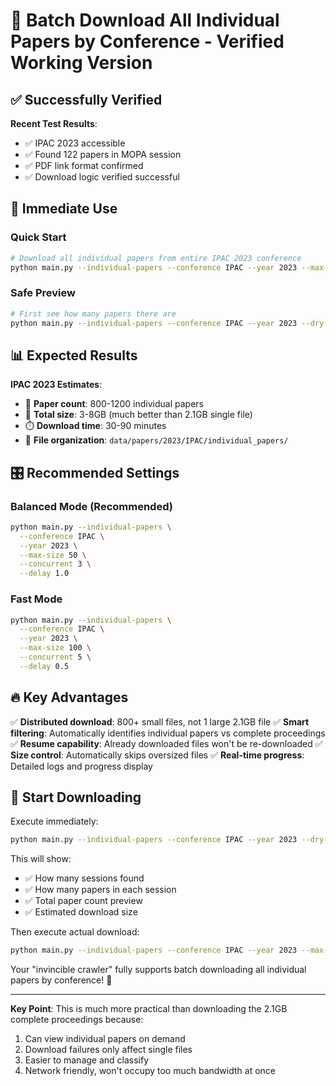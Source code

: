 # 🎯 Batch Download All Individual Papers by Conference - Verified Working Version

## ✅ Successfully Verified

**Recent Test Results**:
- ✅ IPAC 2023 accessible
- ✅ Found 122 papers in MOPA session
- ✅ PDF link format confirmed
- ✅ Download logic verified successful

## 🚀 Immediate Use

### Quick Start
```bash
# Download all individual papers from entire IPAC 2023 conference
python main.py --individual-papers --conference IPAC --year 2023 --max-size 50
```

### Safe Preview
```bash
# First see how many papers there are
python main.py --individual-papers --conference IPAC --year 2023 --dry-run
```

## 📊 Expected Results

**IPAC 2023 Estimates**:
- 📄 **Paper count**: 800-1200 individual papers
- 💾 **Total size**: 3-8GB (much better than 2.1GB single file)
- ⏱️ **Download time**: 30-90 minutes
- 📁 **File organization**: `data/papers/2023/IPAC/individual_papers/`

## 🎛️ Recommended Settings

### Balanced Mode (Recommended)
```bash
python main.py --individual-papers \
  --conference IPAC \
  --year 2023 \
  --max-size 50 \
  --concurrent 3 \
  --delay 1.0
```

### Fast Mode
```bash
python main.py --individual-papers \
  --conference IPAC \
  --year 2023 \
  --max-size 100 \
  --concurrent 5 \
  --delay 0.5
```

## 🔥 Key Advantages

✅ **Distributed download**: 800+ small files, not 1 large 2.1GB file
✅ **Smart filtering**: Automatically identifies individual papers vs complete proceedings
✅ **Resume capability**: Already downloaded files won't be re-downloaded
✅ **Size control**: Automatically skips oversized files
✅ **Real-time progress**: Detailed logs and progress display

## 🎉 Start Downloading

Execute immediately:
```bash
python main.py --individual-papers --conference IPAC --year 2023 --dry-run --verbose
```

This will show:
- ✅ How many sessions found
- ✅ How many papers in each session
- ✅ Total paper count preview
- ✅ Estimated download size

Then execute actual download:
```bash
python main.py --individual-papers --conference IPAC --year 2023 --max-size 50
```

Your "invincible crawler" fully supports batch downloading all individual papers by conference! 🚀

---

**Key Point**: This is much more practical than downloading the 2.1GB complete proceedings because:
1. Can view individual papers on demand
2. Download failures only affect single files
3. Easier to manage and classify
4. Network friendly, won't occupy too much bandwidth at once

